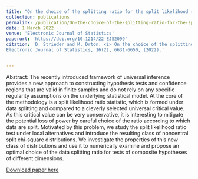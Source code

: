 ```yaml
---
title: "On the choice of the splitting ratio for the split likelihood ratio test"
collection: publications
permalink: /publication/On-the-choice-of-the-splitting-ratio-for-the-split-likelihood-ratio-test
date: 1 March 2022
venue: 'Electronic Journal of Statistics'
paperurl: 'https://doi.org/10.1214/22-EJS2099'
citation: 'D. Strieder and M. Drton. <i> On the choice of the splitting ratio for the split likelihood ratio test. </i>
Electronic Journal of Statistics, 16(2), 6631-6650, (2022).'


---
```

Abstract: The recently introduced framework of universal inference provides a new approach to constructing hypothesis tests and confidence regions that are valid in finite samples and do not rely on any specific regularity assumptions on the underlying statistical model. At the core of the methodology is a split likelihood ratio statistic, which is formed under data splitting and compared to a cleverly selected universal critical value. As this critical value can be very conservative, it is interesting to mitigate the potential loss of power by careful choice of the ratio according to which data are split. Motivated by this problem, we study the split likelihood ratio test under local alternatives and introduce the resulting class of noncentral split chi-square distributions. We investigate the properties of this new class of distributions and use it to numerically examine and propose an optimal choice of the data splitting ratio for tests of composite hypotheses of different dimensions.

[Download paper here](https://doi.org/10.1214/22-EJS2099)


